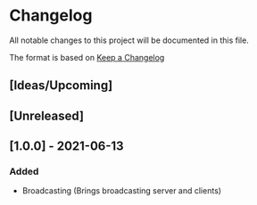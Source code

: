 # Changelog
All notable changes to this project will be documented in this file.

The format is based on [Keep a Changelog](https://keepachangelog.com/en/1.0.0/)

## [Ideas/Upcoming]

## [Unreleased]

## [1.0.0] - 2021-06-13
### Added
* Broadcasting (Brings broadcasting server and clients)
